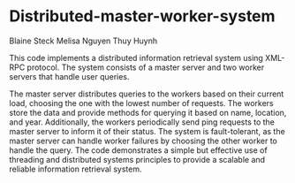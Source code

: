 # Distributed-master-worker-system

Blaine Steck
Melisa Nguyen
Thuy Huynh

This code implements a distributed information retrieval system using XML-RPC protocol. The system consists of a master server and two worker servers that handle user queries. 

The master server distributes queries to the workers based on their current load, choosing the one with the lowest number of requests.
The workers store the data and provide methods for querying it based on name, location, and year. 
Additionally, the workers periodically send ping requests to the master server to inform it of their status. 
The system is fault-tolerant, as the master server can handle worker failures by choosing the other worker to handle the query. The code demonstrates a simple but effective use of threading and distributed systems principles to provide a scalable and reliable information retrieval system.
